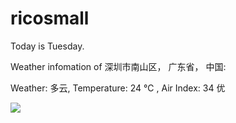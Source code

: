 # ricosmall

Today is Tuesday.

Weather infomation of 深圳市南山区， 广东省， 中国: 

Weather: 多云, Temperature: 24 ℃ , Air Index: 34 优

<img src="https://github-readme-stats.vercel.app/api?username=ricosmall&show_icons=true" />
